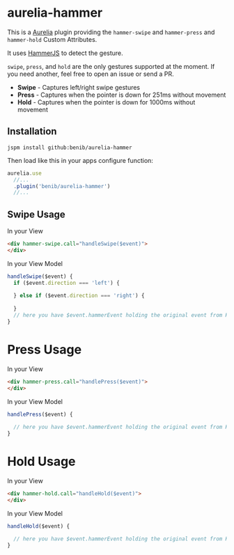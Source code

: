 # aurelia-hammer

This is a [Aurelia](http://www.aurelia.io/) plugin providing the `hammer-swipe` and `hammer-press` and `hammer-hold` Custom Attributes.

It uses [HammerJS](http://hammerjs.github.io/) to detect the gesture.

`swipe`, `press`, and `hold` are the only gestures supported at the moment. If you need another, feel free to open an issue or send a PR.

* **Swipe** - Captures left/right swipe gestures
* **Press** - Captures when the pointer is down for 251ms without movement
* **Hold** - Captures when the pointer is down for 1000ms without movement

## Installation
`jspm install github:benib/aurelia-hammer`

Then load like this in your apps configure function:
```js
aurelia.use
  //...
  .plugin('benib/aurelia-hammer')
  //...
```

## Swipe Usage
In your View
```html
<div hammer-swipe.call="handleSwipe($event)">
</div>
```
In your View Model
```js
handleSwipe($event) {
  if ($event.direction === 'left') {
    
  } else if ($event.direction === 'right') {
    
  }
  // here you have $event.hammerEvent holding the original event from HammerJS.
}
```

# Press Usage

In your View
```html
<div hammer-press.call="handlePress($event)">
</div>
```
In your View Model
```js
handlePress($event) {
  
  // here you have $event.hammerEvent holding the original event from HammerJS.
}
```

# Hold Usage

In your View
```html
<div hammer-hold.call="handleHold($event)">
</div>
```
In your View Model
```js
handleHold($event) {
  
  // here you have $event.hammerEvent holding the original event from HammerJS.
}
```

